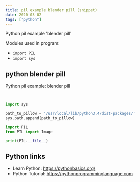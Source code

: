 ```yaml
---
title: pil example blender pill (snippet)
date: 2020-03-02
tags: ["python"]
---
```

Python pil example 'blender pill'


Modules used in program: 
* `import PIL`
* `import sys`

## python blender pill

Python pil example: blender pill

```python


import sys

path_to_pillow = '/usr/local/lib/python3.4/dist-packages/'
sys.path.append(path_to_pillow)

import PIL
from PIL import Image

print(PIL.__file__)

```

## Python links

- Learn Python: https://pythonbasics.org/
- Python Tutorial: https://pythonprogramminglanguage.com
